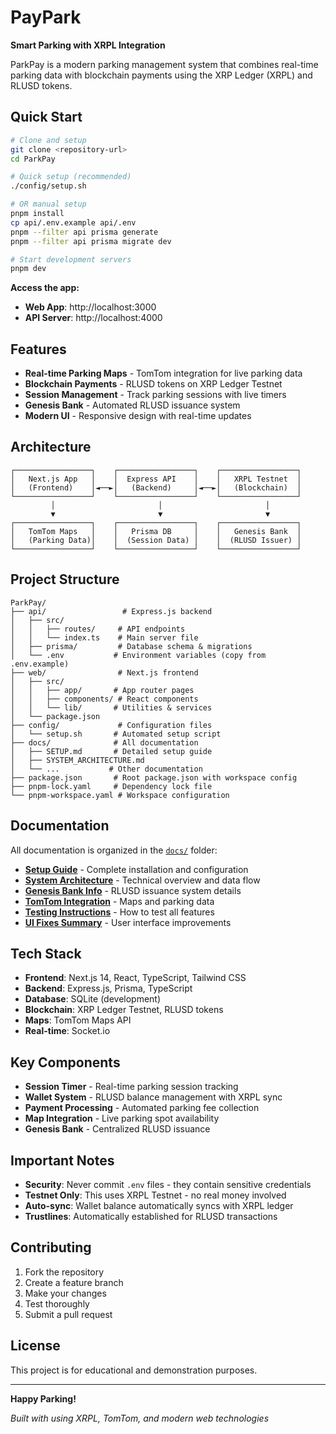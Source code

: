 # PayPark

**Smart Parking with XRPL Integration**

ParkPay is a modern parking management system that combines real-time parking data with blockchain payments using the XRP Ledger (XRPL) and RLUSD tokens.

## Quick Start

```bash
# Clone and setup
git clone <repository-url>
cd ParkPay

# Quick setup (recommended)
./config/setup.sh

# OR manual setup
pnpm install
cp api/.env.example api/.env
pnpm --filter api prisma generate
pnpm --filter api prisma migrate dev

# Start development servers
pnpm dev
```

**Access the app:**
- **Web App**: http://localhost:3000
- **API Server**: http://localhost:4000

## Features

- **Real-time Parking Maps** - TomTom integration for live parking data
- **Blockchain Payments** - RLUSD tokens on XRP Ledger Testnet
- **Session Management** - Track parking sessions with live timers
- **Genesis Bank** - Automated RLUSD issuance system
- **Modern UI** - Responsive design with real-time updates

## Architecture

```
┌─────────────────┐    ┌─────────────────┐    ┌─────────────────┐
│   Next.js App   │    │  Express API    │    │   XRPL Testnet  │
│   (Frontend)    │◄──►│   (Backend)     │◄──►│   (Blockchain)  │
└─────────────────┘    └─────────────────┘    └─────────────────┘
         │                       │                       │
         ▼                       ▼                       ▼
┌─────────────────┐    ┌─────────────────┐    ┌─────────────────┐
│   TomTom Maps   │    │   Prisma DB     │    │   Genesis Bank  │
│   (Parking Data)│    │  (Session Data) │    │  (RLUSD Issuer) │
└─────────────────┘    └─────────────────┘    └─────────────────┘
```

## Project Structure

```
ParkPay/
├── api/                 # Express.js backend
│   ├── src/
│   │   ├── routes/     # API endpoints
│   │   └── index.ts    # Main server file
│   ├── prisma/         # Database schema & migrations
│   └── .env           # Environment variables (copy from .env.example)
├── web/                # Next.js frontend
│   ├── src/
│   │   ├── app/       # App router pages
│   │   ├── components/ # React components
│   │   └── lib/       # Utilities & services
│   └── package.json
├── config/             # Configuration files
│   └── setup.sh       # Automated setup script
├── docs/              # All documentation
│   ├── SETUP.md       # Detailed setup guide
│   ├── SYSTEM_ARCHITECTURE.md
│   └── ...           # Other documentation
├── package.json       # Root package.json with workspace config
├── pnpm-lock.yaml     # Dependency lock file
└── pnpm-workspace.yaml # Workspace configuration
```

## Documentation

All documentation is organized in the [`docs/`](docs/) folder:

- **[Setup Guide](docs/SETUP.md)** - Complete installation and configuration
- **[System Architecture](docs/SYSTEM_ARCHITECTURE.md)** - Technical overview and data flow
- **[Genesis Bank Info](docs/GENESIS_BANK_INFO.md)** - RLUSD issuance system details
- **[TomTom Integration](docs/TOMTOM_FINAL_SOLUTION.md)** - Maps and parking data
- **[Testing Instructions](docs/TESTING_INSTRUCTIONS.md)** - How to test all features
- **[UI Fixes Summary](docs/UI_FIXES_SUMMARY.md)** - User interface improvements

## Tech Stack

- **Frontend**: Next.js 14, React, TypeScript, Tailwind CSS
- **Backend**: Express.js, Prisma, TypeScript
- **Database**: SQLite (development)
- **Blockchain**: XRP Ledger Testnet, RLUSD tokens
- **Maps**: TomTom Maps API
- **Real-time**: Socket.io

## Key Components

- **Session Timer** - Real-time parking session tracking
- **Wallet System** - RLUSD balance management with XRPL sync
- **Payment Processing** - Automated parking fee collection
- **Map Integration** - Live parking spot availability
- **Genesis Bank** - Centralized RLUSD issuance

## Important Notes

- **Security**: Never commit `.env` files - they contain sensitive credentials
- **Testnet Only**: This uses XRPL Testnet - no real money involved
- **Auto-sync**: Wallet balance automatically syncs with XRPL ledger
- **Trustlines**: Automatically established for RLUSD transactions

## Contributing

1. Fork the repository
2. Create a feature branch
3. Make your changes
4. Test thoroughly
5. Submit a pull request

## License

This project is for educational and demonstration purposes.

---

**Happy Parking!**

*Built with using XRPL, TomTom, and modern web technologies*
